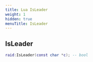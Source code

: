 ```yaml
---
title: Lua IsLeader
weight: 1
hidden: true
menuTitle: IsLeader
---
```

## IsLeader
```lua
raid:IsLeader(const char *c); -- bool
```